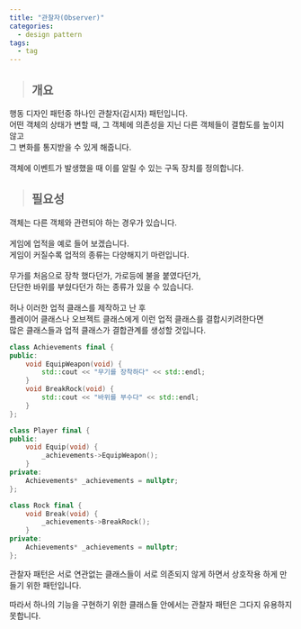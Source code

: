 ```yaml
---
title: "관찰자(Observer)"
categories:
  - design pattern
tags:
  - tag
---
```

> ## 개요

행동 디자인 패턴중 하나인 관찰자(감시자) 패턴입니다.<br>
어떤 객체의 상태가 변할 때, 그 객체에 의존성을 지닌 다른 객체들이 결합도를 높이지 않고<br>
그 변화를 통지받을 수 있게 해줍니다.<br>
<br>
객체에 이벤트가 발생했을 때 이를 알릴 수 있는 구독 장치를 정의합니다.<br>

> ## 필요성

객체는 다른 객체와 관련되야 하는 경우가 있습니다.<br>
<br>
게임에 업적을 예로 들어 보겠습니다.<br>
게임이 커질수록 업적의 종류는 다양해지기 마련입니다.<br>
<br>
무가를 처음으로 장착 했다던가, 가로등에 불을 붙였다던가,<br>
단단한 바위를 부쉈다던가 하는 종류가 있을 수 있습니다.<br>
<br>
허나 이러한 업적 클래스를 제작하고 난 후<br>
플레이어 클래스나 오브젝트 클래스에게 이런 업적 클래스를 결합시키려한다면<br>
많은 클래스들과 업적 클래스가 결합관계를 생성할 것입니다.
```cpp
class Achievements final {
public:
	void EquipWeapon(void) {
		std::cout << "무기를 장착하다" << std::endl;
	}
	void BreakRock(void) {
		std::cout << "바위를 부수다" << std::endl;
	}
};
```
```cpp
class Player final {
public:
	void Equip(void) {
		_achievements->EquipWeapon();
	}
private:
	Achievements* _achievements = nullptr;
};
```
```cpp
class Rock final {
	void Break(void) {
		_achievements->BreakRock();
	}
private:
	Achievements* _achievements = nullptr;
};
```

관찰자 패턴은 서로 연관없는 클래스들이 서로 의존되지 않게 하면서
상호작용 하게 만들기 위한 패턴입니다.

따라서 하나의 기능을 구현하기 위한 클래스들 안에서는
관찰자 패턴은 그다지 유용하지 못합니다.
